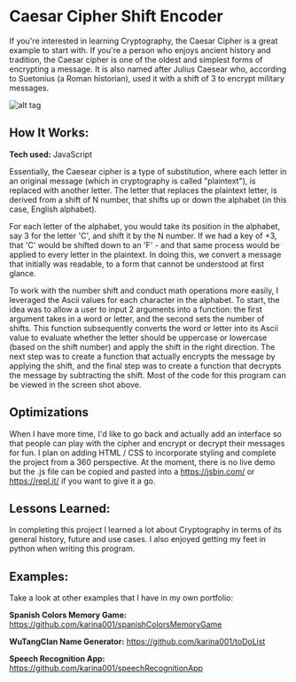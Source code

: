 # Caesar Cipher Shift Encoder
If you're interested in learning Cryptography, the Caesar Cipher is a great example to start with. If you're a person who enjoys ancient history and tradition, the Caesar cipher is one of the oldest and simplest forms of encrypting a message. It is also named after Julius Caesear who, according to Suetonius (a Roman historian), used it with a shift of 3 to encrypt military messages.

![alt tag](https://github.com/karina001/caesarCipher/blob/master/Screen%20Shot%202018-03-12%20at%206.20.14%20AM.png)

## How It Works:

**Tech used:** JavaScript

Essentially, the Caesear cipher is a type of substitution, where each letter in an original message (which in cryptography is called "plaintext"), is replaced with another letter. The letter that replaces the plaintext letter, is derived from a shift of N number, that shifts up or down the alphabet (in this case, English alphabet). 

For each letter of the alphabet, you would take its position in the alphabet, say 3 for the letter 'C', and shift it by the N number. If we had a key of +3, that 'C' would be shifted down to an 'F' - and that same process would be applied to every letter in the plaintext. In doing this, we convert a message that initially was readable, to a form that cannot be understood at first glance.  

To work with the number shift and conduct math operations more easily, I leveraged the Ascii values for each character in the alphabet. To start, the idea was to allow a user to input 2 arguments into a function: the first argument takes in a word or letter, and the second sets the number of shifts. This function subsequently converts the word or letter into its Ascii value to evaluate whether the letter should be uppercase or lowercase (based on the shift number) and apply the shift in the right direction. The next step was to create a function that actually encrypts the message by applying the shift, and the final step was to create a function that decrypts the message by subtracting the shift. Most of the code for this program can be viewed in the screen shot above.

## Optimizations
When I have more time, I'd like to go back and actually add an interface so that people can play with the cipher and encrypt or decrypt their messages for fun. I plan on adding HTML / CSS to incorporate styling and complete the project from a 360 perspective. At the moment, there is no live demo but the .js file can be copied and pasted into a https://jsbin.com/ or https://repl.it/ if you want to give it a go.

## Lessons Learned:
In completing this project I learned a lot about Cryptography in terms of its general history, future and use cases. I also enjoyed getting my feet in python when writing this program.

## Examples:
Take a look at other examples that I have in my own portfolio:

**Spanish Colors Memory Game:** https://github.com/karina001/spanishColorsMemoryGame

**WuTangClan Name Generator:** https://github.com/karina001/toDoList

**Speech Recognition App:** https://github.com/karina001/speechRecognitionApp
